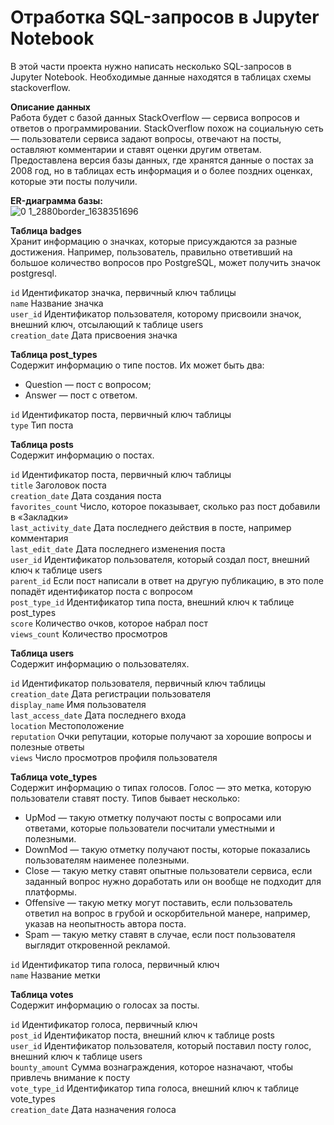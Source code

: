 # Отработка SQL-запросов в Jupyter Notebook  
В этой части проекта нужно написать несколько SQL-запросов в Jupyter Notebook. Необходимые данные находятся в таблицах схемы stackoverflow.  

**Описание данных**  
Работа будет с базой данных StackOverflow — сервиса вопросов и ответов о программировании. StackOverflow похож на социальную сеть — пользователи сервиса задают вопросы, отвечают на посты, оставляют комментарии и ставят оценки другим ответам. Предоставлена версия базы данных, где хранятся данные о постах за 2008 год, но в таблицах есть информация и о более поздних оценках, которые эти посты получили.  

**ER-диаграмма базы:**  
![0 1_2880border_1638351696](https://user-images.githubusercontent.com/90893548/158952339-9bb40f56-8d8d-4b0a-816c-f59117fdde13.png)  

**Таблица badges**  
Хранит информацию о значках, которые присуждаются за разные достижения. Например, пользователь, правильно ответивший на большое количество вопросов про PostgreSQL, может получить значок postgresql.  

`id`	Идентификатор значка, первичный ключ таблицы  
`name`	Название значка  
`user_id`	Идентификатор пользователя, которому присвоили значок, внешний ключ, отсылающий к таблице users  
`creation_date`	Дата присвоения значка  

**Таблица post_types**  
Содержит информацию о типе постов. Их может быть два:  
- Question — пост с вопросом;  
- Answer — пост с ответом.  

`id`	Идентификатор поста, первичный ключ таблицы  
`type`	Тип поста  

**Таблица posts**  
Содержит информацию о постах.  

`id`	Идентификатор поста, первичный ключ таблицы  
`title`	Заголовок поста  
`creation_date`	Дата создания поста  
`favorites_count`	Число, которое показывает, сколько раз пост добавили в «Закладки»  
`last_activity_date`	Дата последнего действия в посте, например комментария  
`last_edit_date`	Дата последнего изменения поста  
`user_id`	Идентификатор пользователя, который создал пост, внешний ключ к таблице users  
`parent_id`	Если пост написали в ответ на другую публикацию, в это поле попадёт идентификатор поста с вопросом  
`post_type_id`	Идентификатор типа поста, внешний ключ к таблице post_types  
`score`	Количество очков, которое набрал пост  
`views_count`	Количество просмотров  

**Таблица users**  
Содержит информацию о пользователях.  

`id`	Идентификатор пользователя, первичный ключ таблицы  
`creation_date`	Дата регистрации пользователя  
`display_name`	Имя пользователя  
`last_access_date`	Дата последнего входа  
`location`	Местоположение  
`reputation`	Очки репутации, которые получают за хорошие вопросы и полезные ответы  
`views`	Число просмотров профиля пользователя  

**Таблица vote_types**  
Содержит информацию о типах голосов. Голос — это метка, которую пользователи ставят посту. Типов бывает несколько:  
- UpMod — такую отметку получают посты с вопросами или ответами, которые пользователи посчитали уместными и полезными.  
- DownMod — такую отметку получают посты, которые показались пользователям наименее полезными.  
- Close — такую метку ставят опытные пользователи сервиса, если заданный вопрос нужно доработать или он вообще не подходит для платформы.  
- Offensive — такую метку могут поставить, если пользователь ответил на вопрос в грубой и оскорбительной манере, например, указав на неопытность автора поста.  
- Spam — такую метку ставят в случае, если пост пользователя выглядит откровенной рекламой.  

`id`	Идентификатор типа голоса, первичный ключ  
`name`	Название метки  

**Таблица votes**  
Содержит информацию о голосах за посты.  

`id`	Идентификатор голоса, первичный ключ  
`post_id`	Идентификатор поста, внешний ключ к таблице posts  
`user_id`	Идентификатор пользователя, который поставил посту голос, внешний ключ к таблице users  
`bounty_amount`	Сумма вознаграждения, которое назначают, чтобы привлечь внимание к посту  
`vote_type_id`	Идентификатор типа голоса, внешний ключ к таблице vote_types  
`creation_date`	Дата назначения голоса  


